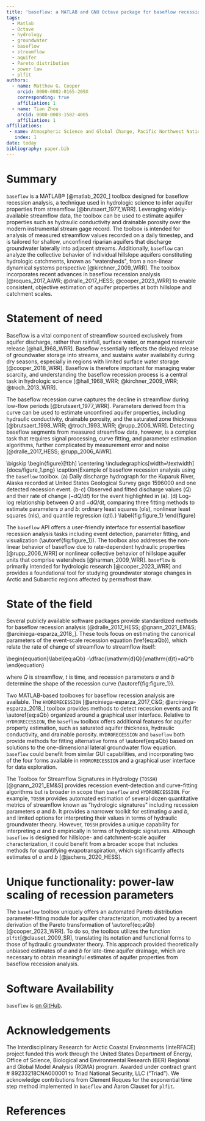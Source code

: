 ```yaml
---
title: 'baseflow: a MATLAB and GNU Octave package for baseflow recession analysis'
tags:
  - Matlab
  - Octave
  - hydrology
  - groundwater
  - baseflow
  - streamflow
  - aquifer
  - Pareto distribution
  - power law
  - plfit
authors:
  - name: Matthew G. Cooper
    orcid: 0000-0002-0165-209X
    corresponding: true
    affiliation: 1
  - name: Tian Zhou
    orcid: 0000-0003-1582-4005
    affiliation: 1
affiliations:
 - name: Atmospheric Science and Global Change, Pacific Northwest National Laboratory, Richland, WA, USA
   index: 1
date: today
bibliography: paper.bib
---
```


# Summary

`baseflow` is a MATLAB&reg; [@matlab_2020_] toolbox designed for baseflow recession analysis, a technique used in hydrologic science to infer aquifer properties from streamflow [@brutsaert_1977_WRR]. Leveraging widely-available streamflow data, the toolbox can be used to estimate aquifer properties such as hydraulic conductivity and drainable porosity over the modern instrumental stream gage record. The toolbox is intended for analysis of measured streamflow values recorded on a daily timestep, and is tailored for shallow, unconfined riparian aquifers that discharge groundwater laterally into adjacent streams. Additionally, `baseflow` can analyze the collective behavior of individual hillslope aquifers constituting hydrologic catchments, known as "watersheds", from a non-linear dynamical systems perspective [@kirchner_2009_WRR]. The toolbox incorporates recent advances in baseflow recession analysis [@roques_2017_AiWR; @dralle_2017_HESS; @cooper_2023_WRR] to enable consistent, objective estimation of aquifer properties at both hillslope and catchment scales.

# Statement of need

Baseflow is a vital component of streamflow sourced exclusively from aquifer discharge, rather than rainfall, surface water, or managed reservoir release [@hall_1968_WRR]. Baseflow essentially reflects the delayed release of groundwater storage into streams, and sustains water availability during dry seasons, especially in regions with limited surface water storage [@cooper_2018_WRR]. Baseflow is therefore important for managing water scarcity, and understanding the baseflow recession process is a central task in hydrologic science [@hall_1968_WRR; @kirchner_2009_WRR; @troch_2013_WRR].

The baseflow recession curve captures the decline in streamflow during low-flow periods [@brutsaert_1977_WRR]. Parameters derived from this curve can be used to estimate unconfined aquifer properties, including hydraulic conductivity, drainable porosity, and the saturated zone thickness [@brutsaert_1998_WRR; @troch_1993_WRR; @rupp_2006_WRR]. Detecting baseflow segments from measured streamflow data, however, is a complex task that requires signal processing, curve fitting, and parameter estimation algorithms, further complicated by measurement error and noise [@dralle_2017_HESS; @rupp_2006_AiWR].

\bigskip
\begin{figure}[!tbh]
\centering
\includegraphics[width=\textwidth]{docs/figure_1.png}
\caption{Example of baseflow recession analysis using the `baseflow` toolbox. (a) Daily discharge hydrograph for the Kuparuk River, Alaska recorded at United States Geological Survey gage 1596000 and one detected recession event. (b-c) Observed and fitted discharge values ($Q$) and their rate of change ($-\mathrm{d}Q/\mathrm{d}t$) for the event highlighted in (a). (d) Log-log relationship between $Q$ and $-\mathrm{d}Q/\mathrm{d}t$, comparing three fitting methods to estimate parameters $a$ and $b$: ordinary least squares (ols), nonlinear least squares (nls), and quantile regression (qtl).}
\label{fig:figure_1}
\end{figure}

The `baseflow` API offers a user-friendly interface for essential baseflow recession analysis tasks including event detection, parameter fitting, and visualization (\autoref{fig:figure_1}). The toolbox also addresses the non-linear behavior of baseflow due to rate-dependent hydraulic properties [@rupp_2006_WRR] or nonlinear collective behavior of hillslope aquifer units that comprise watersheds [@harman_2009_WRR]. `baseflow` is primarily intended for hydrologic research [@cooper_2023_WRR] and provides a foundational tool for studying groundwater storage changes in Arctic and Subarctic regions affected by permafrost thaw.

# State of the field

Several publicly available software packages provide standardized methods for baseflow recession analysis [@dralle_2017_HESS; @gnann_2021_EM&S; @arciniega-esparza_2018_]. These tools focus on estimating the canonical parameters of the event-scale recession equation (\ref{eq:aQb}), which relate the rate of change of streamflow to streamflow itself:

<!-- $$-\frac{dQ}{dt} = aQ^b$$ -->
\begin{equation}\label{eq:aQb}
-\dfrac{\mathrm{d}Q}{\mathrm{d}t}=aQ^b
\end{equation}

where $Q$ is streamflow, $t$ is time, and recession parameters $a$ and $b$ determine the shape of the recession curve (\autoref{fig:figure_1}).

Two MATLAB-based toolboxes for baseflow recession analysis are available. The `HYDRORECESSION` [@arciniega-esparza_2017_C&G; @arciniega-esparza_2018_] toolbox provides methods to detect recession events and fit \autoref{eq:aQb} organized around a graphical user interface. Relative to `HYDRORECESSION`, the `baseflow` toolbox offers additional features for aquifer property estimation, such as saturated aquifer thickness, hydraulic conductivity, and drainable porosity. `HYDRORECESSION` and `baseflow` both provide methods for fitting alternative forms of \autoref{eq:aQb} based on solutions to the one-dimensional lateral groundwater flow equation. `baseflow` could benefit from similar GUI capabilities, and incorporating two of the four forms available in `HYDRORECESSION` and a graphical user interface for data exploration.

The Toolbox for Streamflow Signatures in Hydrology (`TOSSH`) [@gnann_2021_EM&S] provides recession event-detection and curve-fitting algorithms but is broader in scope than `baseflow` and `HYDRORECESSION`. For example, `TOSSH` provides automated estimation of several dozen quantitative metrics of streamflow  known as "hydrologic signatures" including recession parameters $a$ and $b$. It provides a narrower toolkit for estimating $a$ and $b$, and limited options for interpreting their values in terms of hydraulic groundwater theory. However, `TOSSH` provides a unique capability for interpreting $a$ and $b$ empirically in terms of hydrologic signatures. Although `baseflow` is designed for hillslope- and catchment-scale aquifer characterization, it could benefit from a broader scope that includes methods for quantifying evapotranspiration, which significantly affects estimates of $a$ and $b$ [@jachens_2020_HESS].

# Unique functionality: power-law scaling of recession parameters

The `baseflow` toolbox uniquely offers an automated Pareto distribution parameter-fitting module for aquifer characterization, motivated by a recent derivation of the Pareto transformation of \autoref{eq:aQb} [@cooper_2023_WRR]. To do so, the toolbox utilizes the function `plfit`[@clauset_2009_SR], translating its notation and functional forms to those of hydraulic groundwater theory. This approach provided theoretically unbiased estimates of $a$ and $b$ for late-time aquifer drainage, which are necessary to obtain meaningful estimates of aquifer properties from baseflow recession analysis.

# Software Availability

`baseflow` is [on GitHub](https://github.com/mgcooper/baseflow/tree/joss).

# Acknowledgements

The Interdisciplinary Research for Arctic Coastal Environments (InteRFACE) project funded this work through the United States Department of Energy, Office of Science, Biological and Environmental Research (BER) Regional and Global Model Analysis (RGMA) program. Awarded under contract grant #  89233218CNA000001 to Triad National Security, LLC (“Triad”). We acknowledge contributions from Clement Roques for the exponential time step method implemented in `baseflow` and Aaron Clauset for `plfit`.

# References
